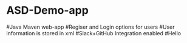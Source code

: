 # ASD-Demo-app
#Java Maven web-app
#Regiser and Login options for users
#User information is stored in xml
#Slack+GitHub Integration enabled
#Hello